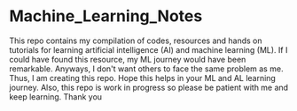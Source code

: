 # Machine_Learning_Notes
This repo contains my compilation of codes, resources and hands on tutorials for learning artificial intelligence (AI) and machine learning (ML). If I could have found this resource, my ML journey would have been remarkable. Anyways, I don't want others to face the same problem as me. Thus, I am creating this repo. Hope this helps in your ML and AL learning journey. Also, this repo is work in progress so please be patient with me and keep learning. Thank you
